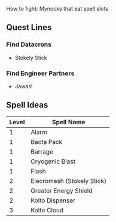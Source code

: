 How to fight: Mynocks that eat spell slots

## Quest Lines
### Find Datacrons
- Stokely Stick
### Find Engineer Partners
- Jawas!



## Spell Ideas
Level | Spell Name
--- | ---
1 | Alarm
1 | Bacta Pack
1 | Barrage
1 | Cryogenic Blast
1 | Flash
2 | Elecromesh (Stokely Stick)
2 | Greater Energy Shield
2 | Kolto Dispenser
3 | Kolto Cloud

